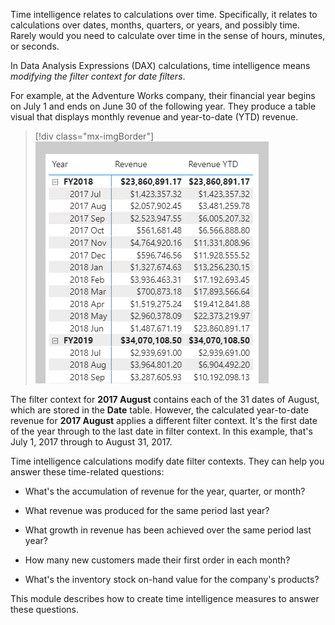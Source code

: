 Time intelligence relates to calculations over time. Specifically, it relates to calculations over dates, months, quarters, or years, and possibly time. Rarely would you need to calculate over time in the sense of hours, minutes, or seconds.

In Data Analysis Expressions (DAX) calculations, time intelligence means *modifying the filter context for date filters*.

For example, at the Adventure Works company, their financial year begins on July 1 and ends on June 30 of the following year. They produce a table visual that displays monthly revenue and year-to-date (YTD) revenue.

> [!div class="mx-imgBorder"]
> [![An image shows a matrix visual with grouping on Year and Month on the rows and Revenue and Revenue YTD summarizations.](../media/dax-matrix-revenue-ytd-ss.png)](../media/dax-matrix-revenue-ytd-ss.png#lightbox)

The filter context for **2017 August** contains each of the 31 dates of August, which are stored in the **Date** table. However, the calculated year-to-date revenue for **2017 August** applies a different filter context. It's the first date of the year through to the last date in filter context. In this example, that's July 1, 2017 through to August 31, 2017.

Time intelligence calculations modify date filter contexts. They can help you answer these time-related questions:

-   What's the accumulation of revenue for the year, quarter, or month?

-   What revenue was produced for the same period last year?

-   What growth in revenue has been achieved over the same period last year?

-   How many new customers made their first order in each month?

-   What's the inventory stock on-hand value for the company's products?

This module describes how to create time intelligence measures to answer these questions.


